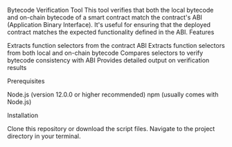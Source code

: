 Bytecode Verification Tool
This tool verifies that both the local bytecode and on-chain bytecode of a smart contract match the contract's ABI (Application Binary Interface). It's useful for ensuring that the deployed contract matches the expected functionality defined in the ABI.
Features

Extracts function selectors from the contract ABI
Extracts function selectors from both local and on-chain bytecode
Compares selectors to verify bytecode consistency with ABI
Provides detailed output on verification results

Prerequisites

Node.js (version 12.0.0 or higher recommended)
npm (usually comes with Node.js)

Installation

Clone this repository or download the script files.
Navigate to the project directory in your terminal.

```
